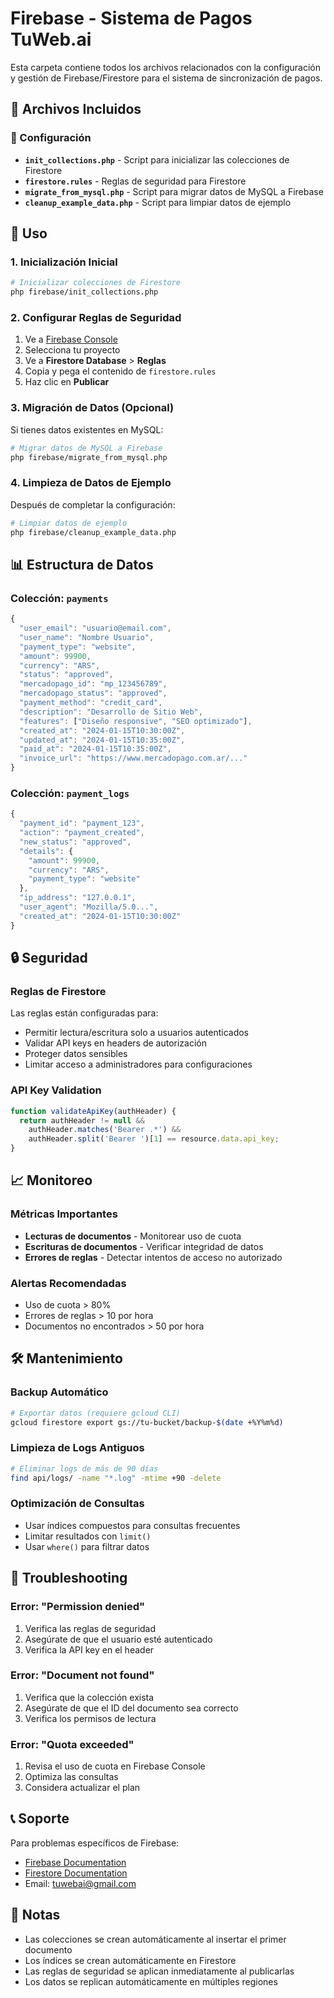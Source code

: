 # Firebase - Sistema de Pagos TuWeb.ai

Esta carpeta contiene todos los archivos relacionados con la configuración y gestión de Firebase/Firestore para el sistema de sincronización de pagos.

## 📁 Archivos Incluidos

### 🔧 Configuración
- **`init_collections.php`** - Script para inicializar las colecciones de Firestore
- **`firestore.rules`** - Reglas de seguridad para Firestore
- **`migrate_from_mysql.php`** - Script para migrar datos de MySQL a Firebase
- **`cleanup_example_data.php`** - Script para limpiar datos de ejemplo

## 🚀 Uso

### 1. Inicialización Inicial
```bash
# Inicializar colecciones de Firestore
php firebase/init_collections.php
```

### 2. Configurar Reglas de Seguridad
1. Ve a [Firebase Console](https://console.firebase.google.com)
2. Selecciona tu proyecto
3. Ve a **Firestore Database** > **Reglas**
4. Copia y pega el contenido de `firestore.rules`
5. Haz clic en **Publicar**

### 3. Migración de Datos (Opcional)
Si tienes datos existentes en MySQL:
```bash
# Migrar datos de MySQL a Firebase
php firebase/migrate_from_mysql.php
```

### 4. Limpieza de Datos de Ejemplo
Después de completar la configuración:
```bash
# Limpiar datos de ejemplo
php firebase/cleanup_example_data.php
```

## 📊 Estructura de Datos

### Colección: `payments`
```javascript
{
  "user_email": "usuario@email.com",
  "user_name": "Nombre Usuario",
  "payment_type": "website",
  "amount": 99900,
  "currency": "ARS",
  "status": "approved",
  "mercadopago_id": "mp_123456789",
  "mercadopago_status": "approved",
  "payment_method": "credit_card",
  "description": "Desarrollo de Sitio Web",
  "features": ["Diseño responsive", "SEO optimizado"],
  "created_at": "2024-01-15T10:30:00Z",
  "updated_at": "2024-01-15T10:35:00Z",
  "paid_at": "2024-01-15T10:35:00Z",
  "invoice_url": "https://www.mercadopago.com.ar/..."
}
```

### Colección: `payment_logs`
```javascript
{
  "payment_id": "payment_123",
  "action": "payment_created",
  "new_status": "approved",
  "details": {
    "amount": 99900,
    "currency": "ARS",
    "payment_type": "website"
  },
  "ip_address": "127.0.0.1",
  "user_agent": "Mozilla/5.0...",
  "created_at": "2024-01-15T10:30:00Z"
}
```

## 🔒 Seguridad

### Reglas de Firestore
Las reglas están configuradas para:
- Permitir lectura/escritura solo a usuarios autenticados
- Validar API keys en headers de autorización
- Proteger datos sensibles
- Limitar acceso a administradores para configuraciones

### API Key Validation
```javascript
function validateApiKey(authHeader) {
  return authHeader != null && 
    authHeader.matches('Bearer .*') &&
    authHeader.split('Bearer ')[1] == resource.data.api_key;
}
```

## 📈 Monitoreo

### Métricas Importantes
- **Lecturas de documentos** - Monitorear uso de cuota
- **Escrituras de documentos** - Verificar integridad de datos
- **Errores de reglas** - Detectar intentos de acceso no autorizado

### Alertas Recomendadas
- Uso de cuota > 80%
- Errores de reglas > 10 por hora
- Documentos no encontrados > 50 por hora

## 🛠️ Mantenimiento

### Backup Automático
```bash
# Exportar datos (requiere gcloud CLI)
gcloud firestore export gs://tu-bucket/backup-$(date +%Y%m%d)
```

### Limpieza de Logs Antiguos
```bash
# Eliminar logs de más de 90 días
find api/logs/ -name "*.log" -mtime +90 -delete
```

### Optimización de Consultas
- Usar índices compuestos para consultas frecuentes
- Limitar resultados con `limit()`
- Usar `where()` para filtrar datos

## 🚨 Troubleshooting

### Error: "Permission denied"
1. Verifica las reglas de seguridad
2. Asegúrate de que el usuario esté autenticado
3. Verifica la API key en el header

### Error: "Document not found"
1. Verifica que la colección exista
2. Asegúrate de que el ID del documento sea correcto
3. Verifica los permisos de lectura

### Error: "Quota exceeded"
1. Revisa el uso de cuota en Firebase Console
2. Optimiza las consultas
3. Considera actualizar el plan

## 📞 Soporte

Para problemas específicos de Firebase:
- [Firebase Documentation](https://firebase.google.com/docs)
- [Firestore Documentation](https://firebase.google.com/docs/firestore)
- Email: tuwebai@gmail.com

## 📝 Notas

- Las colecciones se crean automáticamente al insertar el primer documento
- Los índices se crean automáticamente en Firestore
- Las reglas de seguridad se aplican inmediatamente al publicarlas
- Los datos se replican automáticamente en múltiples regiones 